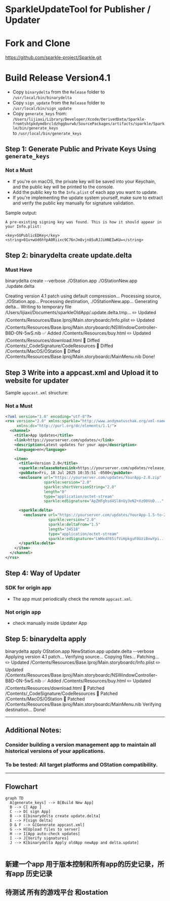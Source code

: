 # SparkleUpdateTool for Publisher / Updater

# Fork and Clone  
https://github.com/sparkle-project/Sparkle.git

# Build Release  Version4.1

- Copy `binarydelta` from the `Release` folder to `/usr/local/bin/binarydelta`  
- Copy `sign_update` from the `Release` folder to `/usr/local/bin/sign_update`  
- Copy `generate_keys` from:  
  `/Users/lijiaxi/Library/Developer/Xcode/DerivedData/Sparkle-fromtshtpkdymdbrcldzhggburwb/SourcePackages/artifacts/sparkle/Sparkle/bin/generate_keys`  
  to `/usr/local/bin/generate_keys`  


## Step 1: Generate Public and Private Keys Using `generate_keys`

### Not a Must
- If you're on macOS, the private key will be saved into your Keychain, and the public key will be printed to the console.
- Add the public key to the `Info.plist` of each app you want to update.
- If you're implementing the update system yourself, make sure to extract and verify the public key manually for signature validation.

Sample output:
```
A pre-existing signing key was found. This is how it should appear in your Info.plist:

<key>SUPublicEDKey</key>
<string>01v+wUd6hYpA0Riixc9C76nJm8vjn85uRJJiHNEIwKU=</string>
```


## Step 2:   binarydelta create update.delta

### Must Have
binarydelta create --verbose ./OStation.app ./OStationNew.app ./update.delta

Creating version 4.1 patch using default compression...
Processing source, ./OStation.app...
Processing destination, ./OStationNew.app...
Generating delta...
Writing to temporary file /Users/lijiaxi/Documents/sparkleOldApp/.update.delta.tmp...
✏️  Updated /Contents/Resources/Base.lproj/Main.storyboardc/Info.plist
✏️  Updated /Contents/Resources/Base.lproj/Main.storyboardc/NSWindowController-B8D-0N-5wS.nib
✅  Added /Contents/Resources/buy.html
✏️  Updated /Contents/Resources/download.html
🔨  Diffed /Contents/_CodeSignature/CodeResources
🔨  Diffed /Contents/MacOS/OStation
🔨  Diffed /Contents/Resources/Base.lproj/Main.storyboardc/MainMenu.nib
Done!

## Step 3 Write into a appcast.xml and Upload it to website for updater
Sample `appcast.xml` structure:
### Not a Must

```xml
<?xml version="1.0" encoding="utf-8"?>
<rss version="2.0" xmlns:sparkle="http://www.andymatuschak.org/xml-namespaces/sparkle"
     xmlns:dc="http://purl.org/dc/elements/1.1/">
  <channel>
    <title>App Updates</title>
    <link>https://yourserver.com/updates/</link>
    <description>Latest updates for your app</description>
    <language>en</language>

    <item>
      <title>Version 2.0</title>
      <sparkle:releaseNotesLink>https://yourserver.com/updates/release_notes_2.0.html</sparkle:releaseNotesLink>
      <pubDate>Fri, 18 Jul 2025 10:35:51 -0500</pubDate>
      <enclosure url="https://yourserver.com/updates/YourApp-2.0.zip"
                 sparkle:version="2.0"
                 sparkle:shortVersionString="2.0"
                 length="0"
                 type="application/octet-stream"
                 sparkle:edSignature="ApZHFghsd4Sl8nUy3eN2+XzO0VoD..." />

      <sparkle:delta>
        <enclosure url="https://yourserver.com/updates/YourApp-1.5-to-2.0.delta"
                   sparkle:version="2.0"
                   sparkle:deltaFrom="1.5"
                   length="34518"
                   type="application/octet-stream"
                   sparkle:edSignature="LWHx4F65ifViHpkguF0UziBnwYpi..." />
      </sparkle:delta>
    </item>
  </channel>
</rss>
```

## Step 4:  Way of Updater
### SDK for origin app
- The app must periodically check the remote `appcast.xml`.  
### Not origin app
- check manually inside Updater App 


## Step 5:  binarydelta apply 
binarydelta apply OStation.app NewStation.app update.delta --verbose
Applying version 4.1 patch...
Verifying source...
Copying files...
Patching...
✏️  Updated /Contents/Resources/Base.lproj/Main.storyboardc/Info.plist
✏️  Updated /Contents/Resources/Base.lproj/Main.storyboardc/NSWindowController-B8D-0N-5wS.nib
✅  Added /Contents/Resources/buy.html
✏️  Updated /Contents/Resources/download.html
🔨  Patched /Contents/_CodeSignature/CodeResources
🔨  Patched /Contents/MacOS/OStation
🔨  Patched /Contents/Resources/Base.lproj/Main.storyboardc/MainMenu.nib
Verifying destination...
Done!

---

## Additional Notes:  
### Consider building a version management app to maintain all historical versions of your applications.  
### To be tested: All target platforms and OStation compatibility.

---

## Flowchart

```mermaid
graph TD
  A[generate_keys] --> B[Build New App]
  B --> C[ App ]
  C --> D[ sign App]
  B --> E[binarydelta create update.delta]
  E --> F[sign delta]
  D & F --> G[Generate appcast.xml]
  G --> H[Upload files to server]
  H --> I[App auto-check updates]
  I --> J[Verify signatures]
  J --> K[binarydelta Apply oldApp newApp and delta.update]
  
```
## 新建一个app 用于版本控制和所有app的历史记录，所有app 历史记录
## 待测试 所有的游戏平台 和ostation

